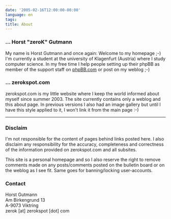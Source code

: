```yaml
---
date: '2005-02-16T12:00:00-00:00'
language: en
tags:
title: About
---
```



<h3>... Horst "zeroK" Gutmann</h3>
<p>My name is Horst Gutmann and once again: Welcome to my homepage ;-)
        I'm currently a student at the university of Klagenfurt (Austria)
	where I study computer science. In my free time I help people setting up their phpBB as member
	of the support staff on <a href="http://www.phpbb.com">phpBB.com</a> or
	post on my weblog ;-)</p>
<h3>... zerokspot.com</h3>
<p>zerokspot.com is my little website where I keep the world informed
	about myself since summer 2003. The site currently contains
	only a weblog and this about page. In previous versions
	I also had an image gallery but until I have this style
	applied to it, I won't link it from the main page :-)</p>

-------------------------------


<h3>Disclaim</h3>
<p> I'm not responsible for the content of pages behind links posted here. I also disclaim any responsibility for the accuracy, completeness and correctness of the information provided on zerokspot.com and all subsites.</p>

<p>This site is a personal homepage and so I also reserve the right to remove comments made on any posts/comments posted on the bulletin board or on the weblog as I see fit. Same goes for banning/locking user-accounts. </p>

<h3>Contact</h3>
<p> Horst Gutmann<br/>
Am Birkengrund 13<br/>
A-9073 Viktring<br/>
zerok [at] zerokspot [dot] com<br/>
</p>